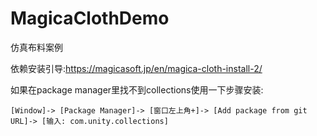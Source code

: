 # MagicaClothDemo
仿真布料案例

依赖安装引导:https://magicasoft.jp/en/magica-cloth-install-2/

如果在package manager里找不到collections使用一下步骤安装:

    [Window]-> [Package Manager]-> [窗口左上角+]-> [Add package from git URL]-> [输入: com.unity.collections]

